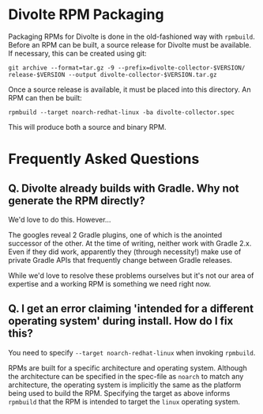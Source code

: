 Divolte RPM Packaging
=====================

Packaging RPMs for Divolte is done in the old-fashioned way with `rpmbuild`.
Before an RPM can be built, a source release for Divolte must be available. If
necessary, this can be created using git:

    git archive --format=tar.gz -9 --prefix=divolte-collector-$VERSION/ release-$VERSION --output divolte-collector-$VERSION.tar.gz

Once a source release is available, it must be placed into this directory.
An RPM can then be built:

    rpmbuild --target noarch-redhat-linux -ba divolte-collector.spec

This will produce both a source and binary RPM.

Frequently Asked Questions
==========================

Q. Divolte already builds with Gradle. Why not generate the RPM directly?
-------------------------------------------------------------------------

We'd love to do this. However…

The googles reveal 2 Gradle plugins, one of which is the anointed successor
of the other. At the time of writing, neither work with Gradle 2.x. Even if
they did work, apparently they (through necessity!) make use of private
Gradle APIs that frequently change between Gradle releases.

While we'd love to resolve these problems ourselves but it's not our area of
expertise and a working RPM is something we need right now.

Q. I get an error claiming 'intended for a different operating system' during install. How do I fix this?
---------------------------------------------------------------------------------------------------------

You need to specify `--target noarch-redhat-linux` when invoking `rpmbuild`.

RPMs are built for a specific architecture and operating system. Although the
architecture can be specified in the spec-file as `noarch` to match any
architecture, the operating system is implicitly the same as the platform being
used to build the RPM. Specifying the target as above informs `rpmbuild` that
the RPM is intended to target the `linux` operating system.
